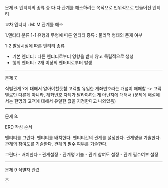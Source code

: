 

문제 6. 엔티티의 종류 중 다:다 관계를 해소하려는 목적으로 인위적으로 만들어진 엔티티

교차 엔티티 : M: M 관계를 해소

1.엔티티 분류
1-1 유형과 무형에 따른 엔티티 종류 : 물리적 형태의 존재 여부 

1-2 발생시점에 따른 엔티티 종류
- 기본 엔터티 : 다른 엔티티로부터 영향을 받지 않고 독립적으로 생성
- 행위 엔터티 : 2개 이상의 엔터티로부터 발생 

---

문제 7.

식별관계 ?에 대해서 알아야할듯함
고객별 유일한 계좌번호라는 개념이 애매함 
-> 고객별로만 다른게 아니라, 계좌번호 자체가 달라야하는게 아닌지에 대해서 (문제에 해설에서는 한명의 고객에 대해서 유일한 값을 지정한다고 나와있음)

---

문제 8.

ERD 작성 순서

엔티티를 그린다.
엔티티를 배치한다.
엔티티간의 관계를 설정한다.
관계명을 기술한다.
관계의 참여도를 기술한다.
관계의 필수 여부를 기술한다.

그린다 - 배치한다 - 관계설정 - 관계명 기술 - 관계 참여도 설정 - 관계 필수여부 설정

---

문제 9 식별자 관련

주


